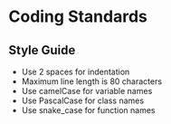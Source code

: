 # Coding Standards

## Style Guide

- Use 2 spaces for indentation
- Maximum line length is 80 characters
- Use camelCase for variable names
- Use PascalCase for class names
- Use snake_case for function names
